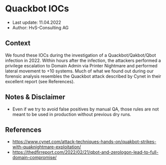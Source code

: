 # Quackbot IOCs
- Last update: 11.04.2022
- Author: HvS-Consulting AG

## Context
We found these IOCs during the investigation of a Quackbot/Qakbot/Qbot infection in 2022. Within hours after the infection, the attackers performed a privilege escalation to Domain Admin via Printer Nightmare and performed lateral movement to +10 systems. Much of what we found out during our forensic analysis resembles the Quackbot attack described by Cynet in their excellent report (see References).

## Notes & Disclaimer
- Even if we try to avoid false positives by manual QA, those rules are not meant to be used in production without previous dry runs.

## References
- https://www.cynet.com/attack-techniques-hands-on/quakbot-strikes-with-quaknightmare-exploitation/
- https://thedfirreport.com/2022/02/21/qbot-and-zerologon-lead-to-full-domain-compromise/